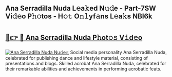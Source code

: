 ## Ana Serradilla Nuda L𝚎a𝚔ed N𝚞𝚍e - Part-7SW Vi𝚍𝚎o P𝚑𝚘tos - H𝚘𝚝 O𝚗𝚕yf𝚊ns L𝚎a𝚔s NBl6k

# <h2><a href="http://kfc4c2.oniu.top/?m=Ana+Serradilla+Nuda">🔗👉 🔴 Ana Serradilla Nuda P𝚑ot𝚘𝚜 V𝚒d𝚎o</a></h2>

[![Ana Serradilla Nuda Nu𝚍e𝚜](https://i.imgur.com/0qMVB7G.gif)](http://kfc4c2.oniu.top/?m=Ana+Serradilla+Nuda)
Social media personality Ana Serradilla Nuda, celebrated for publishing dance and lifestyle material, consisting of presentations and blogs. Skilled acrobat Ana Serradilla Nuda, celebrated for their remarkable abilities and achievements in performing acrobatic feats.  
